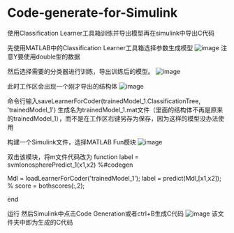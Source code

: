 # Code-generate-for-Simulink
使用Classification Learner工具箱训练并导出模型再在simulink中导出C代码


先使用MATLAB中的Classification Learner工具箱选择参数生成模型
![image](https://github.com/shansicheng/Code-generate-for-Simulink/assets/100584217/bf079870-5fe7-4a64-bca2-99af30cebf33)
注意Y要使用double型的数据

然后选择需要的分类器进行训练，导出训练后的模型。
![image](https://github.com/shansicheng/Code-generate-for-Simulink/assets/100584217/b54666f4-3e41-489b-aab1-c9ae2bf71399)

此时工作区会出现一个刚才导出的结构体
![image](https://github.com/shansicheng/Code-generate-for-Simulink/assets/100584217/b2220d7e-ab30-4e0f-a080-8e7ad37b93e8)

命令行输入saveLearnerForCoder(trainedModel_1.ClassificationTree, 'trainedModel_1')
生成名为trainedModel_1.mat文件（里面的结构体不再是原来的trainedModel_1），而不是在工作区右键另存为保存，因为这样的模型没办法使用

构建一个Simulink文件，选择MATLAB Fun模块
![image](https://github.com/shansicheng/Code-generate-for-Simulink/assets/100584217/d0d1ab26-acad-475f-aa4d-f565232811c1)

双击该模块，将m文件代码改为
function label = svmIonospherePredict_1(x1,x2) %#codegen

Mdl = loadLearnerForCoder('trainedModel_1');
label = predict(Mdl,[x1,x2]);
% score = bothscores(:,2);

end

运行
然后Simulink中点击Code Generation或者ctrl+B生成C代码 
![image](https://github.com/shansicheng/Code-generate-for-Simulink/assets/100584217/df00a562-cb8e-40ef-83c4-c4f2ae2198de)
该文件夹中即为生成的C代码
